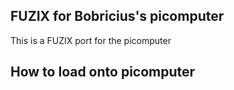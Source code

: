 ## FUZIX for Bobricius's picomputer
This is a FUZIX port for the picomputer

## How to load onto picomputer
